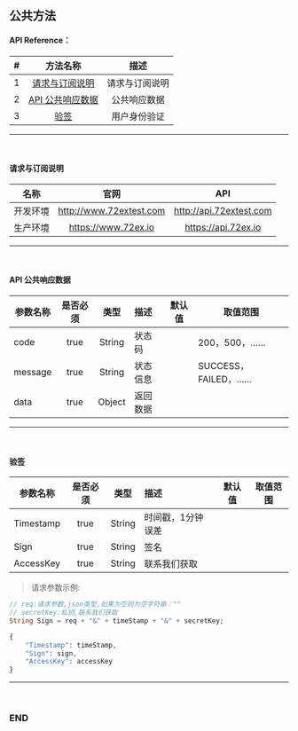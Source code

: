 ## 公共方法


#### API Reference：

|#      |方法名称                                    |描述             |
|:---:  |:---:                                      |:---:            |
|1      |[请求与订阅说明](#请求与订阅说明)       |请求与订阅说明      |
|2      |[API 公共响应数据](#api-公共响应数据)       |公共响应数据      |
|3      |[验签](#验签)                              |用户身份验证      |

---
<br>



#### 请求与订阅说明
					
|名称          |官网                        |API
|---           |:---:                      |:---: |
|开发环境      |http://www.72extest.com     |http://api.72extest.com|
|生产环境      |https://www.72ex.io         |https://api.72ex.io   |

---
<br>




#### API 公共响应数据
					
|参数名称   |是否必须   |类型     |描述      |默认值     |取值范围              |
|---       |:---:      |:---:   |:-----    |-----      |-----                |
|code      |true       |String  |状态码    |　          |200，500，……         |
|message   |true       |String  |状态信息  |　          |SUCCESS，FAILED，……  |
|data      |true       |Object  |返回数据  |　          |                    |

---
<br>




#### 验签
					
|参数名称    |是否必须   |类型     |描述               |默认值     |取值范围              |
|---        |:---:      |:---:   |:-----             |-----      |-----                |
|Timestamp  |true       |String  |时间戳，1分钟误差   |　          |                    |
|Sign       |true       |String  |签名               |　          |                    |
|AccessKey  |true       |String  |联系我们获取        |　          |                   |

> 请求参数示例:

```php
// req:请求参数,json类型,如果为空则为空字符串：""
// secretKey:私钥,联系我们获取
String Sign = req + "&" + timeStamp + "&" + secretKey;

{
    "Timestamp": timeStamp,
    "Sign": sign,
    "AccessKey": accessKey
}
```

---
<br>




### END

